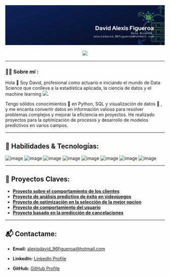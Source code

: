 <div id="header" align="center">
  <img decoding="async" src="https://github.com/Alexis19814/alexis19814/blob/main/Banner.png" width="800"/>

  [![](https://img.shields.io/badge/LinkedIn-0077B5?style=for-the-badge&logo=linkedin&logoColor=white)](https://www.linkedin.com/in/david-alexis-figueroa-juarez)


</div>

---
 <div id="header" align="left">

 ### :man_technologist: Sobre mí :
 
 Hola 👋 Soy David, profesional como actuario e iniciando el mundo de Data Science que conlleva a la estadística aplicada, la ciencia de datos y el machine learning <img decoding="async" src="https://media.giphy.com/media/WUlplcMpOCEmTGBtBW/giphy.gif" width="30">.

Tengo sólidos conocimientos :muscle: en Python, SQL y visualización de datos :telescope: , y me encanta convertir datos en información valiosa para resolver problemas complejos y mejorar la eficiencia en proyectos. He realizado proyectos para la optimización de procesos y desarrollo de modelos predictivos en varios campos.

---
 <div id="header" align="left">
   
## 🔧 Habilidades & Tecnologías:

![image](https://github.com/user-attachments/assets/19ef6113-9133-467b-a755-736a52611e80) ![image](https://github.com/user-attachments/assets/f554c342-5a02-4657-90b5-c36d39b74c04) ![image](https://github.com/user-attachments/assets/46c473bb-0238-4936-8624-2f8814e44d44) ![image](https://github.com/user-attachments/assets/c6d83e57-e0f1-45b3-9c98-7d0521f39207) ![image](https://github.com/user-attachments/assets/c55ea622-ac7a-4ac0-915b-0de065978562) ![image](https://github.com/user-attachments/assets/6064f3a9-b612-46ec-9763-7996ea896255) ![image](https://github.com/user-attachments/assets/45ff35de-5e7f-4536-9db2-b2dc54add78e) ![image](https://github.com/user-attachments/assets/a55bb36f-2eb8-49a0-87e0-eeac39fe18bc)

---
 <div id="header" align="left">
   
## 🌟 Proyectos Claves:

- **[Proyecto sobre el comportamiento de los clientes](https://github.com/Alexis19814/Pronostico_taxi_horas_pico_RMSE48)**
- **[Proyecto de análisis predictivo de éxito en videojuegos](https://github.com/Alexis19814/Descubriendo_-xitos-_modelo_predictivo_para_ventas_de_videojuegos)**
- **[Proyecto de optimización en la selección de la mejor opcion](https://github.com/Alexis19814/Analisis_Beneficio_Riesgo_Pozos_200)**
- **[Proyecto de comportamiento del usuario ](https://github.com/Alexis19814/Fuga_Clientes_Prediccion_F1)**
- **[Proyecto basado en la predicción de cancelaciones](https://github.com/Alexis19814/Prediccion_Cancelacion_Clientes_Interconnect)**

---

## 📬 Contactame:

* **Email:** alexisdavid_96figueroa@hotmail.com

* **LinkedIn:** [LinkedIn Profile](https://www.linkedin.com/in/david-alexis-figueroa-juarez)

* **GitHub:** [GitHub Profile](https://github.com/Alexis19814)


